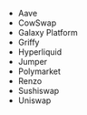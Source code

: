 * Aave
* CowSwap
* Galaxy Platform
* Griffy
* Hyperliquid
* Jumper
* Polymarket
* Renzo
* Sushiswap
* Uniswap